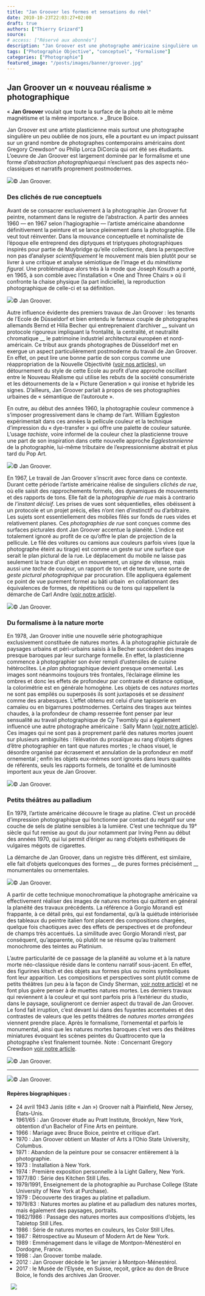 ```yaml
---
title: "Jan Groover les formes et sensations du réel"
date: 2010-10-23T22:03:27+02:00
draft: true
authors: ["Thierry Grizard"]
source:
# access: ["Réservé aux abonnés"]
description: "Jan Groover est une photographe américaine singulière un peu oubliée, elle a pourtant eu un impact puissant sur nombre de photographes contemporains."
tags: ["Photographie Objective", "conceptuel", "Formalisme"]
categories: ["Photographie"]
featured_image: "/posts/images/banner/groover.jpg"
---
```

## Jan Groover un « nouveau réalisme » photographique

« **Jan Groover** voulait que toute la surface de la photo ait le même magnétisme et la même importance. » _Bruce Boice.

Jan Groover est une artiste plasticienne mais surtout une photographe singulière un peu oubliée de nos jours, elle a pourtant eu un impact puissant sur un grand nombre de photographes contemporains américains dont Gregory Crewdson* ou Philip Lorca DiCorcia qui ont été ses étudiants. L’oeuvre de Jan Groover est largement dominée par le formalisme et une forme *d’abstraction* *photographique*qui n’excluent pas des aspects néo-classiques et narratifs proprement postmodernes.

![](/posts/images/groover/jan-groover_solo-show_elysee-museum_switzerland_2019.002-3.jpg)© Jan Groover.

### Des clichés de rue conceptuels

Avant de se consacrer exclusivement à la photographie Jan Groover fut peintre, notamment dans le registre de l’abstraction. A partir des années 1960 — en 1967 selon l’hagiographie — l’artiste américaine abandonne définitivement la peinture et se lance pleinement dans la photographie. Elle veut tout réinventer. Dans la mouvance conceptuelle et nominaliste de l’époque elle entreprend des diptyques et triptyques photographiques inspirés pour partie de Muybridge qu’elle collectionne, dans la perspective non pas d’analyser *scientifiquement* le mouvement mais bien plutôt pour se livrer à une critique et analyse sémiotique de l’image et du *mimétisme figural*. Une problématique alors très à la mode que Joseph Kosuth a porté, en 1965, à son comble avec l’installation « One and Three Chairs » où il confronte la chaise physique (la part indicielle), la reproduction photographique de celle-ci et sa définition.

![](/posts/images/groover/jan-groover_solo-show_elysee-museum_switzerland_2019.010.jpg)© Jan Groover.

Autre influence évidente des premiers travaux de Jan Groover : les tenants de l’Ecole de Düsseldorf et bien entendu le fameux couple de photographes allemands Bernd et Hilla Becher qui entreprenaient d’archiver __ suivant un protocole rigoureux impliquant la frontalité, la centralité, et neutralité chromatique __ le patrimoine industriel architectural européen et nord-américain. Ce tribut aux grands photographes de Düsseldorf met en exergue un aspect particulièrement postmoderne du travail de Jan Groover. En effet, on peut lire une bonne partie de son corpus comme une réappropriation de la Nouvelle Objectivité ([voir nos articles](/photographie-objective/)), un détournement du style de cette Ecole au profit d’une approche oscillant entre le Nouveau Réalisme qui utilise les rebuts de la société consumériste et les détournements de la « Picture Generation » qui ironise et hybride les signes. D’ailleurs, Jan Groover parlait à propos de ses photographies urbaines de « sémantique de l’autoroute ».

En outre, au début des années 1960, la photographie couleur commence à s’imposer progressivement dans le champ de l’art. William Eggleston expérimentait dans ces années la pellicule couleur et la technique d’impression du « dye-transfer » qui offre une palette de couleur saturée. L’usage *tachiste*, voire informel de la couleur chez la plasticienne trouve une part de son inspiration dans cette nouvelle approche *Egglestonnienne* de la photographie, lui-même tributaire de l’expressionnisme abstrait et plus tard du Pop Art.

![](/posts/images/groover/jan-groover_solo-show_elysee-museum_switzerland_2019.002-1.jpg)© Jan Groover.

En 1967, Le travail de Jan Groover s’inscrit avec force dans ce contexte. Durant cette période l’artiste américaine réalise de singuliers *clichés de rue*, où elle saisit des rapprochements formels, des dynamiques de mouvements et des rapports de tons. Elle fait de la *photographie de rue* mais à contrario de *l’instant décisif*. Les prises de vues sont séquentielles, elles obéissent à un protocole et un projet précis, elles n’ont rien d’instinctif ou d’arbitraire. Les sujets sont essentiellement des mobiles filés sur fonds de rues vides et relativement planes. Ces *photographies de rue* sont conçues comme des surfaces picturales dont Jan Groover accentue la planéité. L’indice est totalement ignoré au profit de ce qu’offre le plan de projection de la pellicule. Le filé des voitures ou camions aux couleurs parfois vives (que la photographe éteint au tirage) est comme un geste sur une surface que serait le plan pictural de la rue. Le déplacement du mobile ne laisse pas seulement la trace d’un objet en mouvement, un *signe* de vitesse, mais aussi une *tache* de couleur, un rapport de ton et de texture, une sorte de *geste pictural photographique* par procuration. Elle appliquera également ce point de vue purement formel au bâti urbain  en collationnant des équivalences de formes, de répétitions ou de tons qui rappellent la démarche de Carl Andre ([voir notre article](/carl-andre/)).

![](/posts/images/groover/jan-groover_solo-show_elysee-museum_switzerland_2019.004.jpg)© Jan Groover.

### Du formalisme à la nature morte

En 1978, Jan Groover initie une nouvelle série photographique exclusivement constituée de natures mortes. A la photographie picturale de paysages urbains et péri-urbains saisis à la Becher succèdent des images presque baroques par leur surcharge formelle. En effet, la plasticienne commence à photographier son évier rempli d’ustensiles de cuisine hétéroclites. Le *plan* photographique devient presque ornemental. Les images sont néanmoins toujours très frontales, l’éclairage élimine les ombres et donc les effets de profondeur par contraste et distance optique, la colorimétrie est en générale homogène. Les objets de ces *natures mortes* ne sont pas empilés ou superposés ils sont juxtaposés et se *dessinent* comme des arabesques. L’effet obtenu est celui d’une tapisserie en camaïeu ou en bigarrures postmodernes. Certains des tirages aux teintes chaudes, à la profondeur de champ resserrée font penser par leur sensualité au travail photographique de Cy Twombly qui a également influencé une autre photographe américaine : Sally Mann ([voir notre article](/sally-mann-american-photographer/)). Ces images qui ne sont pas à proprement parlé des natures mortes jouent sur plusieurs ambiguïtés : l’élévation du prosaïque au rang d’objets dignes d’être photographier en tant que natures mortes ; le chaos visuel, le désordre organisé par écrasement et annulation de la profondeur en motif ornemental ; enfin les objets eux-mêmes sont ignorés dans leurs qualités de référents, seuls les rapports formels, de tonalité et de luminosité importent aux yeux de Jan Groover.

![](/posts/images/groover/jan-groover_solo-show_elysee-museum_switzerland_2019.008.jpg)© Jan Groover.

### Petits théâtres au palladium

En 1979, l’artiste américaine découvre le tirage au platine. C’est un procédé d’impression photographique qui fonctionne par contact du négatif sur une couche de sels de platine sensibles à la lumière. C’est une technique du 19° siècle qui fut remise au gout du jour notamment par Irving Penn au début des années 1970, qui lui permit d’ériger au rang d’objets esthétiques de vulgaires mégots de cigarettes.

La démarche de Jan Groover, dans un registre très différent, est similaire, elle fait d’objets quelconques des formes __ de pures formes précisément __ monumentales ou ornementales.

![](/posts/images/groover/jan-groover_solo-show_elysee-museum_switzerland_2019.007.jpg)© Jan Groover.

A partir de cette technique monochromatique la photographe américaine va effectivement réaliser des images de natures mortes qui quittent en général la planéité des travaux précédents. La référence à Gorgio Morandi est frappante, à ce détail près, qui est fondamental, qu’à la quiétude intériorisée des tableaux du peintre italien font placent des compositions chargées, quelque fois chaotiques avec des effets de perspectives et de profondeur de champs très accentués. La similitude avec Gorgio Morandi n’est, par conséquent, qu’apparente, où plutôt ne se résume qu’au traitement monochrome des teintes au Platinium.

L’autre particularité de ce passage de la planéité au volume et à la nature morte néo-classique réside dans le contenu narratif sous-jacent. En effet, des figurines kitsch et des objets aux formes plus ou moins symboliques font leur apparition. Les compositions et perspectives sont plutôt comme de petits théâtres (un peu à la façon de Cindy Sherman, [voir notre article](/cindy-sherman-picture-generation/)) et ne font plus guère penser à de muettes natures mortes. Les derniers travaux qui reviennent à la couleur et qui sont parfois pris à l’extérieur du studio, dans le paysage, souligneront ce dernier aspect du travail de Jan Groover. Le fond fait irruption, c’est devant lui dans des fuyantes accentuées et des contrastes de valeurs que les petits théâtres de *natures mortes* *arrangées* viennent prendre place. Après le formalisme, l’ornemental et parfois le monumental, ainsi que les natures mortes baroques c’est vers des théâtres miniatures évoquant les scènes peintes du Quattrocento que la photographe s’est finalement tournée. Note :
Concernant Gregory Crewdson [voir notre article](/gregory-crewdson-cathedral-of-the-pines/).

![](/posts/images/groover/jan-groover_solo-show_elysee-museum_switzerland_2019.006.jpg)© Jan Groover.

---

![](/posts/images/groover/jan-groover_solo-show_elysee-museum_switzerland_2019.003-1.jpg)© Jan Groover.

#### Repères biographiques :

* 24 avril 1943 Janis (dite « Jan ») Groover naît à Plainfield, New Jersey, États-Unis.
* 1961/65 : Jan Groover étude au Pratt Institute, Brooklyn, New York, obtention d’un Bachelor of Fine Arts en peinture.
* 1966 : Mariage avec Bruce Boice, peintre et critique d’art.
* 1970 : Jan Groover obtient un Master of Arts à l’Ohio State University, Columbus.
* 1971 : Abandon de la peinture pour se consacrer entièrement à la photographie.
* 1973 : Installation à New York.
* 1974 : Première exposition personnelle à la Light Gallery, New York.
* 1977/80 : Série des Kitchen Still Lifes.
* 1979/1991, Enseignement de la photographie au Purchase College (State University of New York at Purchase).
* 1979 : Découverte des tirages au platine et palladium.
* 1979/83 : Natures mortes au platine et au palladium des natures mortes, mais également des paysages, portraits.
* 1982/1986 : Passage des natures mortes aux compositions d’objets, les Tabletop Still Lifes.
* 1986 : Série de natures mortes en couleurs, les Color Still Lifes.
* 1987 : Rétrospective au Museum of Modern Art de New York.
* 1989 : Emménagement dans le village de Montpon-Ménestérol en Dordogne, France.
* 1998 : Jan Groover tombe malade.
* 2012 : Jan Groover décède le 1er janvier à Montpon-Ménestérol.
* 2017 : le Musée de l’Elysée, en Suisse, reçoit, grâce au don de Bruce Boice, le fonds des archives Jan Groover.

⠀![](/posts/images/groover/jan-groover_solo-show_elysee-museum_switzerland_2019.002-2.jpg)